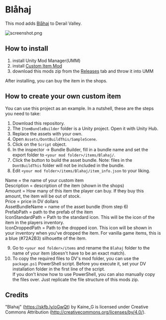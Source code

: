 ﻿# Blåhaj

This mod adds [Blåhaj](https://knowyourmeme.com/editorials/guides/what-does-blahaj-mean-the-seemingly-inexplicable-popularity-of-ikeas-iconic-shark-plushie-explained) to Derail Valley.

![screenshot.png](screenshot.png)

## How to install

1. install Unity Mod Manager(UMM)
2. install [Custom Item Mod](https://github.com/t0stiman/dv_custom_item_mod)
3. download this mods zip from the [Releases](https://git.tostiman.com/tostiman/dv_blahaj/releases) tab and throw it into UMM

After installing, you can buy the item in the shops.

## How to create your own custom item

You can use this project as an example. In a nutshell, these are the steps you need to take:

1. Download this repository.
2. The `ItemBundleBuilder` folder is a Unity project. Open it with Unity Hub.
3. Replace the assets with your own.
4. Open `Assets/DontBuildThis/SampleScene`.
5. Click on the `Script` object.
6. In the inspector -> Bundle Builder, fill in a bundle name and set the export folder to `<your mod folder>/items/Blahaj/`.
7. Click the button to build the asset bundle. Note: files in the `DontBuildThis` folder will not be included in the bundle.
8. Edit `<your mod folder>/items/Blahaj/item_info.json` to your liking.

Name = the name of your custom item  
Description = description of the item (shown in the shops)  
Amount = How many of this item the player can buy. If they buy this amount, the item will be out of stock.  
Price = price in DV dollars  
AssetBundleName = name of the asset bundle (from step 6)  
PrefabPath = path to the prefab of the item  
IconStandardPath = Path to the standard icon. This will be the icon of the item in the players inventory.  
IconDroppedPath = Path to the dropped icon. This icon will be shown in your inventory when you've dropped the item. For vanilla game items, this is a blue (#72A2B3) silhouette of the item.  

9.  Go to `<your mod folder>/items` and rename the `Blahaj` folder to the name of your item (doesn't have to be an exact match).
10. To copy the required files to DV's mod folder, you can use the `package.ps1` PowerShell script. Before you execute it, set your DV installation folder in the first line of the script.  
    If you don't know how to use PowerShell, you can also manually copy the files over. Just replicate the file structure of this mods zip.

## Credits

"Blahaj" (https://skfb.ly/oGwQt) by Kaine_G is licensed under Creative Commons Attribution (http://creativecommons.org/licenses/by/4.0/).